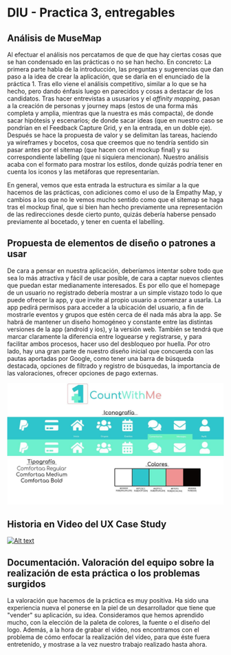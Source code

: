# DIU - Practica 3, entregables

## Análisis de MuseMap   
Al efectuar el análisis nos percatamos de que de que hay ciertas cosas que se han condensado en las prácticas o no se han hecho. En concreto:
La primera parte habla de la introducción, las preguntas y sugerencias que dan paso a la idea de crear la aplicación, que se daría en el enunciado de la práctica 1. Tras ello viene el análisis competitivo, similar a lo que se ha hecho, pero dando énfasis luego en parecidos y cosas a destacar de los candidatos.
Tras hacer entrevistas a ususarios y el *affinity mapping*, pasan a la creación de personas y journey maps (estos de una forma más completa y amplia, mientras que la nuestra es más compacta), de donde sacar hipótesis y escenarios; de donde sacar ideas (que en nuestro caso se pondrían en el Feedback Capture Grid, y en la entrada, en un doble eje).
Después se hace la propuesta de valor y se delimitan las tareas, haciendo ya wireframes y bocetos, cosa que creemos que no tendría sentido sin pasar antes por el sitemap (que hacen con el mockup final) y su correspondiente labelling (que ni siquiera mencionan). Nuestro análisis acaba con el formato para mostrar los estilos, donde quizás podría tener en cuenta los iconos y las metáforas que representarían.

En general, vemos que esta entrada la estructura es similar a la que hacemos de las prácticas, con adiciones como el uso de la Empathy Map, y cambios a los que no le vemos mucho sentido como que el sitemap se haga tras el mockup final, que si bien han hecho previamente una representación de las redirecciones desde cierto punto, quizás debería haberse pensado previamente al bocetado, y tener en cuenta el labelling.

## Propuesta de elementos de diseño o patrones a usar
De cara a pensar en nuestra aplicación, deberíamos intentar sobre todo que sea lo más atractiva y fácil de usar posible, de cara a captar nuevos clientes que puedan estar medianamente interesados. Es por ello que el homepage de un usuario no registrado debería mostrar a un simple vistazo todo lo que puede ofrecer la app, y que invite al propio usuario a comenzar a usarla.
La app pedirá permisos para acceder a la ubicación del usuario, a fin de mostrarle eventos y grupos que estén cerca de él nada más abra la app.
Se habrá de mantener un diseño homogéneo y constante entre las distintas versiones de la app (android y ios), y la versión web.
También se tendrá que marcar claramente la diferencia entre loguearse y registrarse, y para facilitar ambos procesos, hacer uso del desbloqueo por huella.
Por otro lado, hay una gran parte de nuestro diseño inicial que concuerda con las pautas aportadas por Google, como tener una barra de búsqueda destacada, opciones de filtrado y registro de búsquedas, la importancia de las valoraciones, ofrecer opciones de pago externas.

![Imagen Diseño](../img/Disenio.jpg)

## Historia en Video del UX Case Study
[![Alt text](https://img.youtube.com/vi/VID/0.jpg)](https://www.youtube.com/watch?v=f5Ky6ARnYV0)

## Documentación. Valoración del equipo sobre la realización de esta práctica o los problemas surgidos
La valoración que hacemos de la práctica es muy positiva. Ha sido una experiencia nueva el ponerse en la piel de un desarrollador que tiene que "vender" su aplicación, su idea. Consideramos que hemos aprendido mucho, con la elección de la paleta de colores, la fuente o el diseño del logo. 
Además, a la hora de grabar el vídeo, nos encontramos con el problema de cómo enfocar la realización del vídeo, para que éste fuera entretenido, y mostrase a la vez nuestro trabajo realizado hasta ahora.
